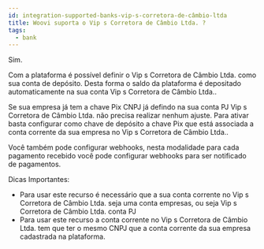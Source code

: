 ```yaml
---
id: integration-supported-banks-vip-s-corretora-de-câmbio-ltda
title: Woovi suporta o Vip s Corretora de Câmbio Ltda. ?
tags:
  - bank
---
```


Sim.

Com a plataforma é possível definir o Vip s Corretora de Câmbio Ltda. como sua conta de depósito. Desta forma o saldo da plataforma é depositado automaticamente na sua conta Vip s Corretora de Câmbio Ltda..

Se sua empresa já tem a chave Pix CNPJ já defindo na sua conta PJ Vip s Corretora de Câmbio Ltda. não precisa realizar nenhum ajuste. Para ativar basta configurar como chave de depósito a chave Pix que está associada a conta corrente da sua empresa no Vip s Corretora de Câmbio Ltda..

Você também pode configurar webhooks, nesta modalidade para cada pagamento recebido você pode configurar webhooks para ser notificado de pagamentos.

Dicas Importantes:

- Para usar este recurso é necessário que a sua conta corrente no Vip s Corretora de Câmbio Ltda. seja uma conta empresas, ou seja Vip s Corretora de Câmbio Ltda. conta PJ
- Para usar este recurso a conta corrente no Vip s Corretora de Câmbio Ltda. tem que ter o mesmo CNPJ que a conta corrente da sua empresa cadastrada na plataforma.
